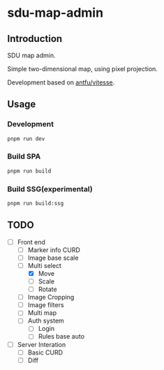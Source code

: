 # sdu-map-admin

## Introduction

SDU map admin.

Simple two-dimensional map, using pixel projection.

Development based on [antfu/vitesse](https://github.com/antfu/vitesse).

## Usage

### Development

```bash
pnpm run dev
```

### Build SPA

```bash
pnpm run build
```

### Build SSG(experimental)

```bash
pnpm run build:ssg
```

## TODO

- [ ] Front end
  - [ ] Marker info CURD
  - [ ] Image base scale
  - [ ] Multi select
    - [x] Move
    - [ ] Scale
    - [ ] Rotate
  - [ ] Image Cropping
  - [ ] Image filters
  - [ ] Multi map
  - [ ] Auth system
    - [ ] Login
    - [ ] Rules base auto
- [ ] Server Interation
  - [ ] Basic CURD
  - [ ] Diff
